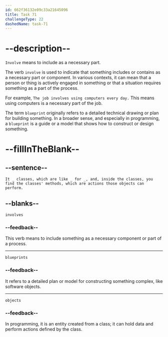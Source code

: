 ```yaml
---
id: 662f36132e09c33a21645096
title: Task 71
challengeType: 22
dashedName: task-71
---
```


<!--
AUDIO REFERENCE: 
Sarah: It involves classes, which are like blueprints for objects, and, inside the classes, you find the classes' methods, which are actions those objects can perform.
-->

# --description--

`Involve` means to include as a necessary part.

The verb `involve` is used to indicate that something includes or contains as a necessary part or component. In various contexts, it can mean that a person or thing is actively engaged in something or that a situation requires something as a part of the process.

For example, `The job involves using computers every day.` This means using computers is a necessary part of the job.

The term `blueprint` originally refers to a detailed technical drawing or plan for building something. In a broader sense, and especially in programming, a `blueprint` is a guide or a model that shows how to construct or design something.

# --fillInTheBlank--

## --sentence--

`It _ classes, which are like _ for _, and, inside the classes, you find the classes' methods, which are actions those objects can perform.`

## --blanks--

`involves`

### --feedback--

This verb means to include something as a necessary component or part of a process.

---

`blueprints`

### --feedback--

It refers to a detailed plan or model for constructing something complex, like software objects.

---

`objects`

### --feedback--

In programming, it is an entity created from a class; it can hold data and perform actions defined by the class.
